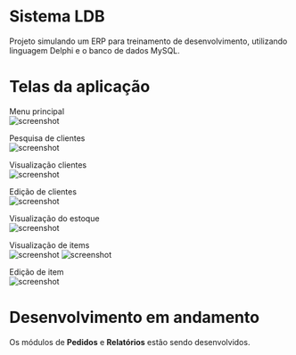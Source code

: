 # Sistema LDB
Projeto simulando um ERP para treinamento de desenvolvimento, utilizando linguagem Delphi e o banco de dados MySQL.

# Telas da aplicação

Menu principal<br>
![screenshot](https://imagizer.imageshack.com/v2/640x480q90/922/pjel64.jpg)


Pesquisa de clientes<br> 
![screenshot](https://imagizer.imageshack.com/v2/640x480q90/924/SqHeMU.jpg)


Visualização clientes<br>
![screenshot](https://imagizer.imageshack.com/v2/640x480q90/924/btMmff.jpg)


Edição de clientes<br>
![screenshot](https://imagizer.imageshack.com/v2/640x480q90/921/5UjnAl.jpg)


Visualização do estoque<br>
![screenshot](https://imagizer.imageshack.com/v2/640x480q90/924/aDgB4o.jpg)


Visualização de items<br>
![screenshot](https://imagizer.imageshack.com/v2/640x480q90/924/rW2JSg.jpg) ![screenshot](https://imagizer.imageshack.com/v2/640x480q90/922/Xn0oC1.jpg)

Edição de item<br>
![screenshot](https://imagizer.imageshack.com/v2/640x480q90/922/njqUtI.jpg)

# Desenvolvimento em andamento
Os módulos de **Pedidos** e **Relatórios** estão sendo desenvolvidos.
